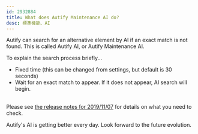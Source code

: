 ```yaml
---
id: 2932884
title: What does Autify Maintenance AI do?
desc: 標準機能、AI
---
```


Autify can search for an alternative element by AI if an exact match is not found. This is called Autify AI, or Autify Maintenance AI.

To explain the search process briefly...

- Fixed time (this can be changed from settings, but default is 30 seconds)
- Wait for an exact match to appear. If it does not appear, AI search will begin.

<br>Please see [the release notes for 2019/11/07](https://docs.autify.com/ja/2019/11/07/release/) for details on what you need to check.

Autify's AI is getting better every day. Look forward to the future evolution.
